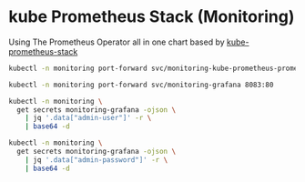 # kube Prometheus Stack (Monitoring)

Using The Prometheus Operator all in one chart based by [kube-prometheus-stack](https://github.com/prometheus-community/helm-charts/tree/main/charts/kube-prometheus-stack)

<!--prometheus-port-forward-start-->
```sh
kubectl -n monitoring port-forward svc/monitoring-kube-prometheus-prometheus 9090
```
<!--prometheus-port-forward-end-->

<!--grafana-port-forward-start-->
```sh
kubectl -n monitoring port-forward svc/monitoring-grafana 8083:80
```
<!--grafana-port-forward-end-->

<!--grafana-admin-username-start-->
```sh
kubectl -n monitoring \
  get secrets monitoring-grafana -ojson \
    | jq '.data["admin-user"]' -r \
    | base64 -d  
```
<!--grafana-admin-username-end-->

<!--grafana-admin-password-start-->
```sh
kubectl -n monitoring \
  get secrets monitoring-grafana -ojson \
    | jq '.data["admin-password"]' -r \
    | base64 -d
```
<!--grafana-admin-password-end-->
